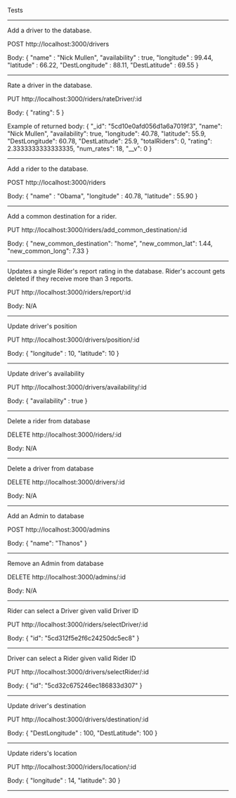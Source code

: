 

Tests
*******************************************************************************
Add a driver to the database.

POST
http://localhost:3000/drivers

Body:
{
	"name" : "Nick Mullen",
    "availability" : true,
    "longitude" : 99.44,
    "latitude" : 66.22,
    "DestLongitude" : 88.11,
    "DestLatitude" : 69.55
}

*******************************************************************************
Rate a driver in the database.

PUT
http://localhost:3000/riders/rateDriver/:id

Body:
{
	"rating": 5
}

Example of returned body:
{
    "_id": "5cd10e0afd056d1a6a7019f3",
    "name": "Nick Mullen",
    "availability": true,
    "longitude": 40.78,
    "latitude": 55.9,
    "DestLongitude": 60.78,
    "DestLatitude": 25.9,
    "totalRiders": 0,
    "rating": 2.3333333333333335,
    "num_rates": 18,
    "__v": 0
}

*******************************************************************************
Add a rider to the database.

POST
http://localhost:3000/riders

Body:
{
	"name" : "Obama",
	"longitude" : 40.78,
	"latitude" : 55.90
}

*******************************************************************************
Add a common destination for a rider.

PUT
http://localhost:3000/riders/add_common_destination/:id

Body:
{
	"new_common_destination": "home",
	"new_common_lat": 1.44,
	"new_common_long": 7.33
}

*******************************************************************************
Updates a single Rider's report rating in the database. Rider's account gets
deleted if they receive more than 3 reports.

PUT
http://localhost:3000/riders/report/:id

Body:
N/A

*******************************************************************************
Update driver's position

PUT
http://localhost:3000/drivers/position/:id

Body:
{
	"longitude" : 10,
	"latitude": 10
}

*******************************************************************************
Update driver's availability

PUT
http://localhost:3000/drivers/availability/:id

Body:
{
	"availability" : true
}

*******************************************************************************
Delete a rider from database

DELETE
http://localhost:3000/riders/:id

Body:
N/A

*******************************************************************************
Delete a driver from database

DELETE
http://localhost:3000/drivers/:id

Body:
N/A

*******************************************************************************
Add an Admin to database

POST
http://localhost:3000/admins

Body:
{
	"name": "Thanos"
}

*******************************************************************************
Remove an Admin from database

DELETE
http://localhost:3000/admins/:id

Body:
N/A

*******************************************************************************
Rider can select a Driver given valid Driver ID

PUT
http://localhost:3000/riders/selectDriver/:id

Body:
{
	"id": "5cd312f5e2f6c24250dc5ec8"
}

*******************************************************************************
Driver can select a Rider given valid Rider ID

PUT
http://localhost:3000/drivers/selectRider/:id

Body:
{
	"id": "5cd32c675246ec186833d307"
}

*******************************************************************************
Update driver's destination

PUT
http://localhost:3000/drivers/destination/:id

Body:
{
	"DestLongitude" : 100,
	"DestLatitude": 100
}

*******************************************************************************
Update riders's location

PUT
http://localhost:3000/riders/location/:id

Body:
{
	"longitude" : 14,
	"latitude": 30
}

*******************************************************************************
